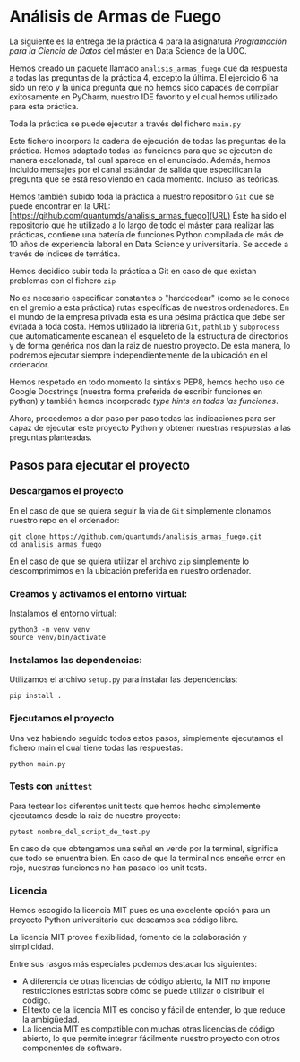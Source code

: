 # Análisis de Armas de Fuego

La siguiente es la entrega de la práctica 4 para la asignatura _Programación para la Ciencia de Datos_ del máster en Data Science de la UOC.

Hemos creado un paquete llamado `analisis_armas_fuego` que da respuesta a todas las preguntas de la práctica 4, excepto la última. El ejercicio 6 ha sido un reto y la única pregunta que no hemos sido capaces de compilar exitosamente en PyCharm, nuestro IDE favorito y el cual hemos utilizado para esta práctica. 

Toda la práctica se puede ejecutar a través del fichero `main.py`

Este fichero incorpora la cadena de ejecución de todas las preguntas de  la práctica. Hemos adaptado todas las funciones para que se ejecuten de manera escalonada, tal cual aparece en el enunciado. Además, hemos incluido mensajes por el canal estándar de salida que especifican la pregunta que se está resolviendo en cada momento. Incluso las teóricas.

Hemos también subido toda la práctica a nuestro repositorio `Git` que se puede encontrar en la URL: [https://github.com/quantumds/analisis_armas_fuego](URL) Éste ha sido el repositorio que he utilizado a lo largo de todo el máster para realizar las prácticas, contiene una batería de funciones Python compilada de más de 10 años de experiencia laboral en Data Science y universitaria. Se accede a través de índices de temática.

Hemos decidido subir toda la práctica a Git en caso de que existan problemas con el fichero `zip`

No es necesario especificar constantes o "hardcodear" (como se le conoce en el gremio a esta práctica) rutas específicas de nuestros ordenadores. En el mundo de la empresa privada esta es una pésima práctica que debe ser evitada a toda costa. Hemos utilizado la librería `Git`, `pathlib` y `subprocess` que automaticamente escanean el esqueleto de la estructura de directorios y de forma genérica nos dan la raiz de nuestro proyecto. De esta manera, lo podremos ejecutar siempre independientemente de la ubicación en el ordenador. 

Hemos respetado en todo momento la sintáxis PEP8, hemos hecho uso de Google Docstrings (nuestra forma preferida de escribir funciones en python) y también hemos incorporado _type hints en todas las funciones_.

Ahora, procedemos a dar paso por paso todas las indicaciones para ser capaz de ejecutar este proyecto Python y obtener nuestras respuestas a las preguntas planteadas.

## Pasos para ejecutar el proyecto

### Descargamos el proyecto
En el caso de que se quiera seguir la via de `Git` simplemente clonamos nuestro repo en el ordenador:
```
git clone https://github.com/quantumds/analisis_armas_fuego.git
cd analisis_armas_fuego
```

En el caso de que se quiera utilizar el archivo `zip` simplemente lo descomprimimos en la ubicación preferida en nuestro ordenador.

### Creamos y activamos el entorno virtual:

Instalamos el entorno virtual:
```
python3 -m venv venv
source venv/bin/activate
```

### Instalamos las dependencias:
Utilizamos el archivo `setup.py` para instalar las dependencias:
```
pip install .
```

### Ejecutamos el proyecto

Una vez habiendo seguido todos estos pasos, simplemente ejecutamos el fichero main el cual tiene todas las respuestas:
```
python main.py
```

### Tests con `unittest`
Para testear los diferentes unit tests que hemos hecho simplemente ejecutamos desde la raiz de nuestro proyecto:
```
pytest nombre_del_script_de_test.py
```

En caso de que obtengamos una señal en verde por la terminal, significa que todo se enuentra bien. En caso de que la terminal nos enseñe error en rojo, nuestras funciones no han pasado los unit tests.


### Licencia

Hemos escogido la licencia MIT pues es una excelente opción para un proyecto Python universitario que deseamos sea código libre.

La licencia MIT provee flexibilidad, fomento de la colaboración y simplicidad.

Entre sus rasgos más especiales podemos destacar los siguientes:

- A diferencia de otras licencias de código abierto, la MIT no impone restricciones estrictas sobre cómo se puede utilizar o distribuir el código.
- El texto de la licencia MIT es conciso y fácil de entender, lo que reduce la ambigüedad.
- La licencia MIT es compatible con muchas otras licencias de código abierto, lo que permite integrar fácilmente nuestro proyecto con otros componentes de software.
